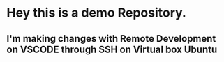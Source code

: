 # Hey this is a demo Repository.

## I'm making changes with Remote Development on VSCODE through SSH on Virtual box Ubuntu
